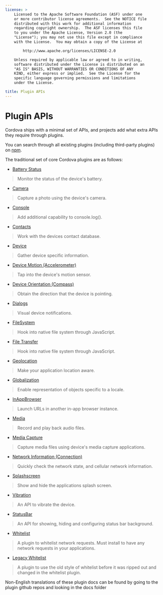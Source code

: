 ```yaml
---
license: >
    Licensed to the Apache Software Foundation (ASF) under one
    or more contributor license agreements.  See the NOTICE file
    distributed with this work for additional information
    regarding copyright ownership.  The ASF licenses this file
    to you under the Apache License, Version 2.0 (the
    "License"); you may not use this file except in compliance
    with the License.  You may obtain a copy of the License at

        http://www.apache.org/licenses/LICENSE-2.0

    Unless required by applicable law or agreed to in writing,
    software distributed under the License is distributed on an
    "AS IS" BASIS, WITHOUT WARRANTIES OR CONDITIONS OF ANY
    KIND, either express or implied.  See the License for the
    specific language governing permissions and limitations
    under the License.

title: Plugin APIs
---
```


# Plugin APIs

Cordova ships with a minimal set of APIs, and projects add what extra APIs they require through plugins.

You can search through all existing plugins (including third-party plugins) on [npm](https://www.npmjs.com/search?q=ecosystem%3Acordova).

The traditional set of core Cordova plugins are as follows:

- [Battery Status](https://www.npmjs.com/package/cordova-plugin-battery-status)
> Monitor the status of the device's battery.

- [Camera](https://www.npmjs.com/package/cordova-plugin-camera)
> Capture a photo using the device's camera.

- [Console](https://www.npmjs.com/package/cordova-plugin-console)
> Add additional capability to console.log().

- [Contacts](https://www.npmjs.com/package/cordova-plugin-contacts)
> Work with the devices contact database.

- [Device](https://www.npmjs.com/package/cordova-plugin-device)
> Gather device specific information.

- [Device Motion (Accelerometer)](https://www.npmjs.com/package/cordova-plugin-device-motion)
> Tap into the device's motion sensor.

- [Device Orientation (Compass)](https://www.npmjs.com/package/cordova-plugin-device-orientation)
> Obtain the direction that the device is pointing.

- [Dialogs](https://www.npmjs.com/package/cordova-plugin-dialogs)
> Visual device notifications.

- [FileSystem](https://www.npmjs.com/package/cordova-plugin-file)
> Hook into native file system through JavaScript.

- [File Transfer](https://www.npmjs.com/package/cordova-plugin-file-transfer)
> Hook into native file system through JavaScript.

- [Geolocation](https://www.npmjs.com/package/cordova-plugin-geolocation)
> Make your application location aware.

- [Globalization](https://www.npmjs.com/package/cordova-plugin-globalization)
> Enable representation of objects specific to a locale.

- [InAppBrowser](https://www.npmjs.com/package/cordova-plugin-inappbrowser)
> Launch URLs in another in-app browser instance.

- [Media](https://www.npmjs.com/package/cordova-plugin-media)
> Record and play back audio files.

- [Media Capture](https://www.npmjs.com/package/cordova-plugin-media-capture)
> Capture media files using device's media capture applications.

- [Network Information (Connection)](https://www.npmjs.com/package/cordova-plugin-network-information)
> Quickly check the network state, and cellular network information.

- [Splashscreen](https://www.npmjs.com/package/cordova-plugin-splashscreen)
> Show and hide the applications splash screen.

- [Vibration](https://www.npmjs.com/package/cordova-plugin-vibration)
> An API to vibrate the device.

- [StatusBar](https://www.npmjs.com/package/cordova-plugin-statusbar)
> An API for showing, hiding and configuring status bar background.

- [Whitelist](https://www.npmjs.com/package/cordova-plugin-whitelist)
> A plugin to whitelist network requests. Must install to have any network requests in your applications.

- [Legacy Whitelist](https://www.npmjs.com/package/cordova-plugin-legacy-whitelist)
> A plugin to use the old style of whitelist before it was ripped out and changed in the whitelist plugin. 



Non-English translations of these plugin docs can be found by going to the plugin github repos and looking in the docs folder
